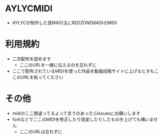 # AYLYCMIDI
- AYLYCが制作した音MAD(主にREDZONEMAD)のMIDI
# 利用規約
- 二次配布を認めます
  - ここのURLを一緒に伝えるのを忘れずに
- ここで配布されているMIDIを使った作品を動画投稿サイトに上げるときもここのURLを貼ってください
# その他
- midiのここ間違ってるよって言うのあったらIssuesにお願いします
- forkなどでここのMIDIを修正したり改変したりしたものを上げても構いません
  - ここのURLは忘れずに
